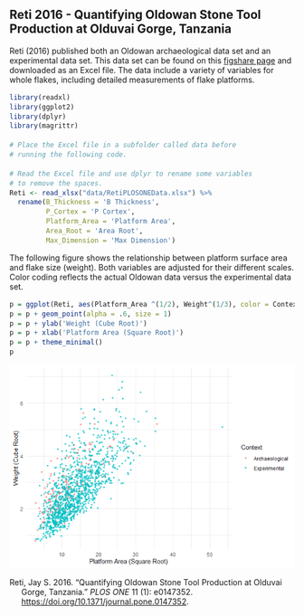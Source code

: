 
## Reti 2016 - Quantifying Oldowan Stone Tool Production at Olduvai Gorge, Tanzania

Reti (2016) published both an Oldowan archaeological data set and an
experimental data set. This data set can be found on this [figshare
page](https://figshare.com/articles/Reti_PLOS_ONE_Data_xlsx/2056551/1)
and downloaded as an Excel file. The data include a variety of variables
for whole flakes, including detailed measurements of flake platforms.

``` r
library(readxl)
library(ggplot2)
library(dplyr)
library(magrittr)

# Place the Excel file in a subfolder called data before 
# running the following code.

# Read the Excel file and use dplyr to rename some variables
# to remove the spaces.
Reti <- read_xlsx("data/RetiPLOSONEData.xlsx") %>%
  rename(B_Thickness = 'B Thickness',
         P_Cortex = 'P Cortex',
         Platform_Area = 'Platform Area',
         Area_Root = 'Area Root',
         Max_Dimension = 'Max Dimension')    
```

The following figure shows the relationship between platform surface
area and flake size (weight). Both variables are adjusted for their
different scales. Color coding reflects the actual Oldowan data versus
the experimental data set.

``` r
p = ggplot(Reti, aes(Platform_Area ^(1/2), Weight^(1/3), color = Context))
p = p + geom_point(alpha = .6, size = 1)
p = p + ylab('Weight (Cube Root)')
p = p + xlab('Platform Area (Square Root)')
p = p + theme_minimal()
p
```

![](readme_files/figure-gfm/example-1.png)<!-- -->

<div id="refs" class="references hanging-indent">

<div id="ref-reti_quantifying_2016">

Reti, Jay S. 2016. “Quantifying Oldowan Stone Tool Production at Olduvai
Gorge, Tanzania.” *PLOS ONE* 11 (1): e0147352.
<https://doi.org/10.1371/journal.pone.0147352>.

</div>

</div>
